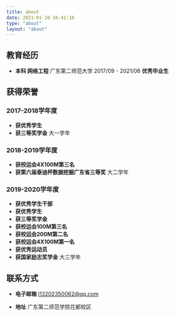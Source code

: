 ```yaml
---
title: about
date: 2021-01-10 16:41:10
type: "about"
layout: "about"
---
```



## 教育经历

* <b>本科 网络工程</b>
广东第二师范大学
2017/09 - 2021/06
<b>优秀毕业生</b>

## 获得荣誉
### 2017-2018学年度
* <b>获优秀学生</b>
* <b>获三等奖学金</b>
大一学年

### 2018-2019学年度
* <b>获校运会4X100M第三名</b>
* <b>获第六届泰迪杯数据挖掘广东省三等奖</b>
大二学年

### 2019-2020学年度
* <b>获优秀学生干部</b>
* <b>获优秀学生</b>
* <b>获三等奖学金</b>
* <b>获校运会100M第三名</b>
* <b>获校运会200M第二名</b>
* <b>获校运会4X100M第一名</b>
* <b>获优秀运动员</b>
* <b>获国家励志奖学金</b>
大三学年


## 联系方式
* <b>电子邮箱</b>
l13202350062@qq.com

* <b>地址</b>
广东第二师范学院花都校区


<!-- ![](/medias/contact.jpg) -->